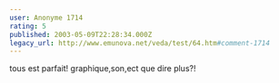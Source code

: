 ```yaml
---
user: Anonyme 1714
rating: 5
published: 2003-05-09T22:28:34.000Z
legacy_url: http://www.emunova.net/veda/test/64.htm#comment-1714
---
```

tous est parfait! graphique,son,ect que dire plus?!